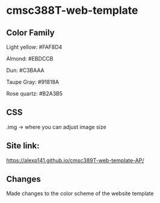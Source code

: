 # cmsc388T-web-template

## Color Family
Light yellow: #FAF8D4

Almond: #EBDCCB

Dun: #C3BAAA

Taupe Gray: #91818A

Rose quartz: #B2A3B5

## CSS
.img -> where you can adjust image size

## Site link:
https://alexp141.github.io/cmsc389T-web-template-AP/

## Changes
Made changes to the color scheme of the website template
